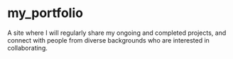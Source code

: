 # my_portfolio
A site where I will regularly share my ongoing and completed projects, and connect with people from diverse backgrounds who are interested in collaborating.
